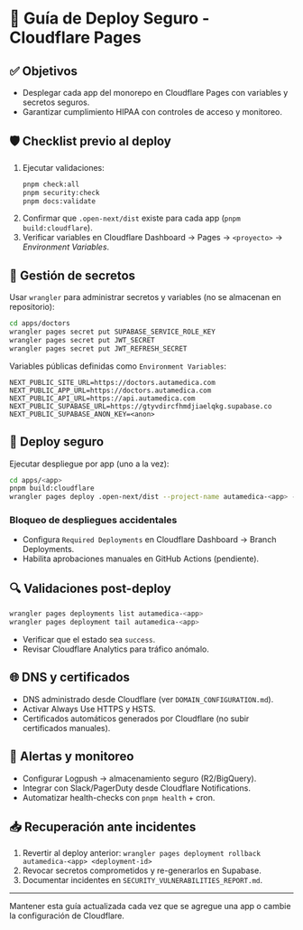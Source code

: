 # 🔐 Guía de Deploy Seguro - Cloudflare Pages

## ✅ Objetivos
- Desplegar cada app del monorepo en Cloudflare Pages con variables y secretos seguros.
- Garantizar cumplimiento HIPAA con controles de acceso y monitoreo.

## 🛡️ Checklist previo al deploy
1. Ejecutar validaciones:
   ```bash
   pnpm check:all
   pnpm security:check
   pnpm docs:validate
   ```
2. Confirmar que `.open-next/dist` existe para cada app (`pnpm build:cloudflare`).
3. Verificar variables en Cloudflare Dashboard → Pages → `<proyecto>` → *Environment Variables*.

## 🔑 Gestión de secretos
Usar `wrangler` para administrar secretos y variables (no se almacenan en repositorio):
```bash
cd apps/doctors
wrangler pages secret put SUPABASE_SERVICE_ROLE_KEY
wrangler pages secret put JWT_SECRET
wrangler pages secret put JWT_REFRESH_SECRET
```

Variables públicas definidas como `Environment Variables`:
```
NEXT_PUBLIC_SITE_URL=https://doctors.autamedica.com
NEXT_PUBLIC_APP_URL=https://doctors.autamedica.com
NEXT_PUBLIC_API_URL=https://api.autamedica.com
NEXT_PUBLIC_SUPABASE_URL=https://gtyvdircfhmdjiaelqkg.supabase.co
NEXT_PUBLIC_SUPABASE_ANON_KEY=<anon>
```

## 🚀 Deploy seguro
Ejecutar despliegue por app (uno a la vez):
```bash
cd apps/<app>
pnpm build:cloudflare
wrangler pages deploy .open-next/dist --project-name autamedica-<app> --branch main
```

### Bloqueo de despliegues accidentales
- Configura `Required Deployments` en Cloudflare Dashboard → Branch Deployments.
- Habilita aprobaciones manuales en GitHub Actions (pendiente).

## 🔍 Validaciones post-deploy
```bash
wrangler pages deployments list autamedica-<app>
wrangler pages deployment tail autamedica-<app>
```
- Verificar que el estado sea `success`.
- Revisar Cloudflare Analytics para tráfico anómalo.

## 🌐 DNS y certificados
- DNS administrado desde Cloudflare (ver `DOMAIN_CONFIGURATION.md`).
- Activar Always Use HTTPS y HSTS.
- Certificados automáticos generados por Cloudflare (no subir certificados manuales).

## 📡 Alertas y monitoreo
- Configurar Logpush → almacenamiento seguro (R2/BigQuery).
- Integrar con Slack/PagerDuty desde Cloudflare Notifications.
- Automatizar health-checks con `pnpm health` + cron.

## 📥 Recuperación ante incidentes
1. Revertir al deploy anterior: `wrangler pages deployment rollback autamedica-<app> <deployment-id>`
2. Revocar secretos comprometidos y re-generarlos en Supabase.
3. Documentar incidentes en `SECURITY_VULNERABILITIES_REPORT.md`.

---
Mantener esta guía actualizada cada vez que se agregue una app o cambie la configuración de Cloudflare.
